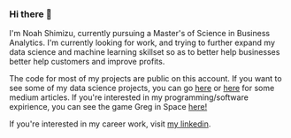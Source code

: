 ### Hi there 👋
I'm Noah Shimizu, currently pursuing a Master's of Science in Business Analytics. I'm currently looking for work, and trying to further expand my data science and machine learning skillset so as to better help businesses better help customers and improve profits. 

The code for most of my projects are public on this account. If you want to see some of my data science projects, you can go <a href = https://medium.com/@nicolephamnguyen/adversarial-attacks-on-weather-images-d9a6d537e274>here</a> or <a href = https://medium.com/@nicolephamnguyen/identifying-fake-jobs-5a1bdd774ca4>here</a> for some medium articles. If you're interested in my programming/software expirience, you can see the game Greg in Space <a href = https://gloriatheduck.itch.io/greg-in-space>here!</a>

If you're interested in my career work, visit <a href = https://www.linkedin.com/in/noah-shimizu/>my linkedin</a>.
